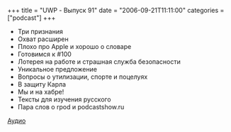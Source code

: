 +++
title = "UWP - Выпуск 91"
date = "2006-09-21T11:11:00"
categories = ["podcast"]
+++


- Три признания
- Охват расширен
- Плохо про Apple и хорошо о словаре
- Готовимся к #100
- Лотерея на работе и страшная служба безопасности
- Уникальное предложение
- Вопросы о утилизации, спорте и поцелуях
- В защиту Карла
- Мы и на хабре!
- Тексты для изучения русского
- Пара слов о rpod и podcastshow.ru

[Аудио](https://podcast.umputun.com/media/ump_podcast91.mp3)
<audio src="https://podcast.umputun.com/media/ump_podcast91.mp3" preload="none">
